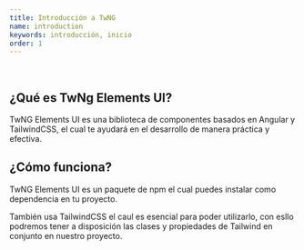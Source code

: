 ```yaml
---
title: Introducción a TwNG
name: introduction
keywords: introducción, inicio
order: 1
---
```

<br/>

## ¿Qué es TwNg Elements UI?

TwNG Elements UI es una biblioteca de componentes basados en Angular y TailwindCSS, el cual
te ayudará en el desarrollo de manera práctica y efectiva.

## ¿Cómo funciona?

TwNG Elements UI es un paquete de npm el cual puedes instalar como dependencia en tu proyecto.

También usa TailwindCSS el caul es esencial para poder utilizarlo, con esllo podremos tener a disposición
las clases y propiedades de Tailwind en conjunto en nuestro proyecto.
